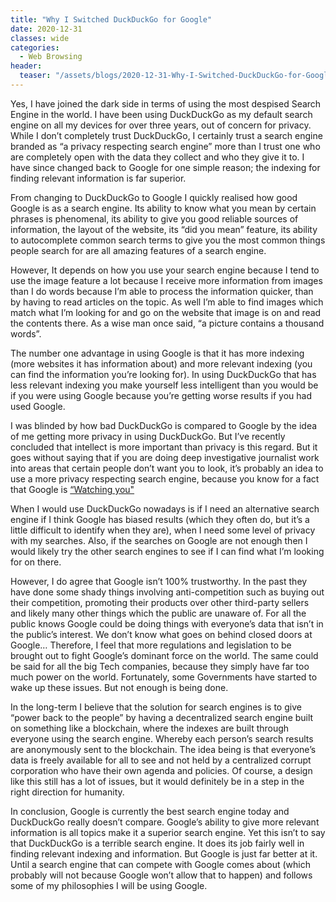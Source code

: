 ```yaml
---
title: "Why I Switched DuckDuckGo for Google"
date: 2020-12-31
classes: wide
categories:
  - Web Browsing
header:
  teaser: "/assets/blogs/2020-12-31-Why-I-Switched-DuckDuckGo-for-Google/Google.jpeg"
---
```


Yes, I have joined the dark side in terms of using the most despised Search Engine in the world. I have been using DuckDuckGo as my default search engine on all my devices for over three years, out of concern for privacy. While I don’t completely trust DuckDuckGo, I certainly trust a search engine branded as “a privacy respecting search engine” more than I trust one who are completely open with the data they collect and who they give it to. I have since changed back to Google for one simple reason; the indexing for finding relevant information is far superior.

From changing to DuckDuckGo to Google I quickly realised how good Google is as a search engine. Its ability to know what you mean by certain phrases is phenomenal, its ability to give you good reliable sources of information, the layout of the website, its “did you mean” feature, its ability to autocomplete common search terms to give you the most common things people search for are all amazing features of a search engine. 

However, It depends on how you use your search engine because I tend to use the image feature a lot  because I receive more information from images than I do words because I’m able to process the information quicker, than by having to read articles on the topic. As well I’m able to find images which match what I’m looking for and go on the website that image is on and read the contents there. As a wise man once said, “a picture contains a thousand words”. 

The number one advantage in using Google is that it has more indexing (more websites it has information about) and more relevant indexing (you can find the information you’re looking for). In using DuckDuckGo that has less relevant indexing you make yourself less intelligent than you would be if you were using Google because you’re getting worse results if you had used Google. 

I was blinded by how bad DuckDuckGo is compared to Google by the idea of me getting more privacy in using DuckDuckGo. But I’ve recently concluded that intellect is more important than privacy is this regard. But it goes without saying that if you are doing deep investigative journalist work into areas that certain people don’t want you to look, it’s probably an idea to use a more privacy respecting search engine, because you know for a fact that Google is [“Watching you"](https://moz.com/blog/the-evil-side-of-google-exploring-googles-user-data-collection) 

When I would use DuckDuckGo nowadays is if I need an alternative search engine if I think Google has biased results (which they often do, but it’s a little difficult to identify when they are), when I need some level of privacy with my searches. Also, if the searches on Google are not enough then I would likely try the other search engines to see if I can find what I’m looking for on there.


However, I do agree that Google isn’t 100% trustworthy. In the past they have done some shady things involving anti-competition such as buying out their competition, promoting their products over other third-party sellers and likely many other things which the public are unaware of. For all the public knows Google could be doing things with everyone’s data that isn’t in the public’s interest. We don’t know what goes on behind closed doors at Google… Therefore, I feel that more regulations and legislation to be brought out to fight Google’s dominant force on the world. The same could be said for all the big Tech companies, because they simply have far too much power on the world. Fortunately, some Governments have started to wake up these issues. But not enough is being done. 

In the long-term I believe that the solution for search engines is to give “power back to the people” by having a decentralized search engine built on something like a blockchain, where the indexes are built through everyone using the search engine. Whereby each person’s search results are anonymously sent to the blockchain. The idea being is that everyone’s data is freely available for all to see and not held by a centralized corrupt corporation who have their own agenda and policies. Of course, a design like this still has a lot of issues, but it would definitely be in a step in the right direction for humanity. 

In conclusion, Google is currently the best search engine today and DuckDuckGo really doesn’t compare. Google’s ability to give more relevant information is all topics make it a superior search engine. Yet this isn’t to say that DuckDuckGo is a terrible search engine. It does its job fairly well in finding relevant indexing and information. But Google is just far better at it. Until a search engine that can compete with Google comes about (which probably will not because Google won’t allow that to happen) and follows some of my philosophies I will be using Google. 
